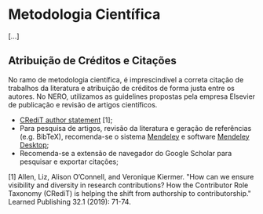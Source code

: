 Metodologia Científica
======================

[...]

## Atribuição de Créditos e Citações

No ramo de metodologia científica, é imprescindivel a correta citação de trabalhos da literatura e atribuição de créditos de forma justa entre os autores. No NERO, utilizamos as guidelines propostas pela empresa Elsevier de publicação e revisão de artigos científicos.

+ [CRediT author statement](https://www.elsevier.com/authors/journal-authors/policies-and-ethics/credit-author-statement) [1];
+ Para pesquisa de artigos, revisão da literatura e geração de referências (e.g. BibTeX), recomenda-se o sistema [Mendeley](mendeley.com) e software [Mendeley Desktop](https://www.google.com/url?sa=t&rct=j&q=&esrc=s&source=web&cd=&cad=rja&uact=8&ved=2ahUKEwjRivyTmIrtAhUcHrkGHZsqB6kQFjAAegQICRAD&url=https%3A%2F%2Fwww.mendeley.com%2Fdownload-desktop%2F&usg=AOvVaw37vB7ieegOyT7Dd0p9id7o);
+ Recomenda-se a extensão de navegador do Google Scholar para pesquisar e exportar citações;



[1] Allen, Liz, Alison O’Connell, and Veronique Kiermer. "How can we ensure visibility and diversity in research contributions? How the Contributor Role Taxonomy (CRediT) is helping the shift from authorship to contributorship." Learned Publishing 32.1 (2019): 71-74.
